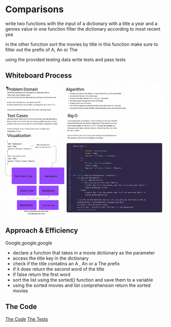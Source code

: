 # Comparisons

write two functions with the input of a dictionary with a
title a year and a genres value
in one function filter the dictionary according to most recent yea

in the other function sort the movies by title
in this function make sure to filter out the prefix of A, An or The

using the provided testing data write tests and pass tests

## Whiteboard Process

![comparisons and Merge ](comparisons.png)

## Approach & Efficiency

Google,google,google

- declare a function that takes in a movie dictionary as the parameter
- access the title key in the dictionary
- check if the title contatins an A , An or a The prefix
- if it does return the second word of the title
- if false return the first word
- sort the list using the sorted() function and save them to a variable
- using the sorted movies and list comprehension return the sorted movies

## The Code

[The Code](../../python/code_challenges/comparisons.py)
[The Tests](../../python/tests/code_challenges/test_comparisons.py)
